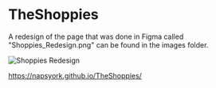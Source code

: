 # TheShoppies

A redesign of the page that was done in Figma called "Shoppies_Redesign.png" can be found in the images folder.

![Shoppies Redesign](https://github.com/NapsYork/TheShoppies/tree/master/images/Shoppies_Redesign.png)


https://napsyork.github.io/TheShoppies/
